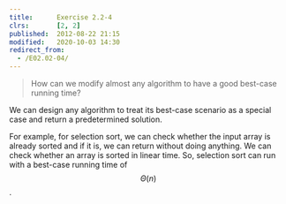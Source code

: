 ```yaml
---
title:      Exercise 2.2-4
clrs:       [2, 2]
published:  2012-08-22 21:15
modified:   2020-10-03 14:30
redirect_from:
  - /E02.02-04/
---
```


> How can we modify almost any algorithm to have a good best-case running time?

We can design any algorithm to treat its best-case scenario as a special case and return a predetermined solution.

For example, for selection sort, we can check whether the input array is already sorted and if it is, we can return without doing anything. We can check whether an array is sorted in linear time. So, selection sort can run with a best-case running time of $$\Theta(n)$$.
